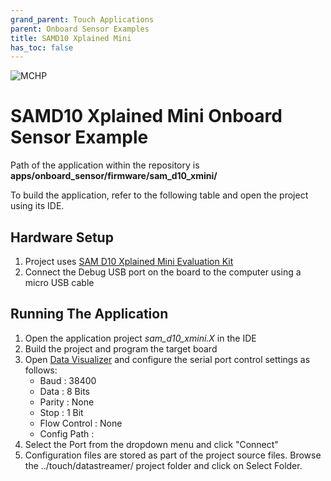 ```yaml
---
grand_parent: Touch Applications
parent: Onboard Sensor Examples
title: SAMD10 Xplained Mini
has_toc: false
---
```


![MCHP](https://www.microchip.com/ResourcePackages/Microchip/assets/dist/images/logo.png)

# SAMD10 Xplained Mini Onboard Sensor Example

Path of the application within the repository is **apps/onboard_sensor/firmware/sam_d10_xmini/**

To build the application, refer to the following table and open the project using its IDE.

## Hardware Setup

1. Project uses [SAM D10 Xplained Mini Evaluation Kit](https://www.microchip.com/developmenttools/ProductDetails/ATSAMD10-Xmini)
2. Connect the Debug USB port on the board to the computer using a micro USB cable

## Running The Application

1. Open the application project _sam_d10_xmini.X_ in the IDE
2. Build the project and program the target board
3. Open [Data Visualizer](https://microchipdeveloper.com/mplabx:datavisualizer) and configure the serial port control settings as follows:
   - Baud : 38400
   - Data : 8 Bits
   - Parity : None
   - Stop : 1 Bit
   - Flow Control : None
   - Config Path :
4. Select the Port from the dropdown menu and click "Connect"
5. Configuration files are stored as part of the project source files. Browse the ../touch/datastreamer/ project folder and click on Select Folder.

